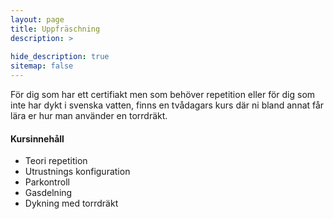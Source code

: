 ```yaml
---
layout: page
title: Uppfräschning
description: >
  
hide_description: true
sitemap: false
---
```


För dig som har ett certifiakt men som behöver repetition eller för dig som inte har dykt i svenska vatten, finns en tvådagars kurs där ni bland annat får lära er hur man använder en torrdräkt.

#### Kursinnehåll

* Teori repetition
* Utrustnings konfiguration
* Parkontroll
* Gasdelning
* Dykning med torrdräkt
